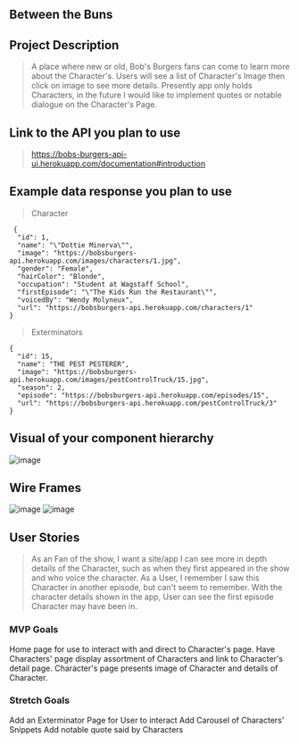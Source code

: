 ## Between the Buns
## Project Description 
> A place where new or old, Bob's Burgers fans can come to learn more about the Character's. Users will see a list of Character's Image then click on image to see more details. Presently app only holds Characters, in the future I would like to implement quotes or notable dialogue on the Character's Page.

## Link to the API you plan to use
> https://bobs-burgers-api-ui.herokuapp.com/documentation#introduction

## Example data response you plan to use
>Character 
```
 {
  "id": 1,
  "name": "\"Dottie Minerva\"",
  "image": "https://bobsburgers-api.herokuapp.com/images/characters/1.jpg",
  "gender": "Female",
  "hairColor": "Blonde",
  "occupation": "Student at Wagstaff School",
  "firstEpisode": "\"The Kids Run the Restaurant\"",
  "voicedBy": "Wendy Molyneux",
  "url": "https://bobsburgers-api.herokuapp.com/characters/1"
}
```
>Exterminators
```
{
  "id": 15,
  "name": "THE PEST PESTERER",
  "image": "https://bobsburgers-api.herokuapp.com/images/pestControlTruck/15.jpg",
  "season": 2,
  "episode": "https://bobsburgers-api.herokuapp.com/episodes/15",
  "url": "https://bobsburgers-api.herokuapp.com/pestControlTruck/3"
}
```
## Visual of your component hierarchy
![image](https://media.git.generalassemb.ly/user/40891/files/0b7c1580-8a79-11ec-8314-553ff8cb8473)


## Wire Frames
![image](https://media.git.generalassemb.ly/user/40891/files/3c5c4a80-8a79-11ec-97d1-829442ed4a49)
![image](https://media.git.generalassemb.ly/user/40891/files/58f88280-8a79-11ec-9f17-2a383fe5e126)


## User Stories
>As an Fan of  the show, I want a site/app I can see more in depth details of the Character, such as when they first appeared in the show and who voice the character.
>As a User, I remember I saw this Character in another episode, but can't seem to remember. With the character details shown in the app, User can see the first episode Character may have been in.

### MVP Goals
Home page for use to interact with and direct to Character's page. Have Characters' page display assortment of Characters and link to Character's detail page. Character's page presents image of Character and details of Character.


### Stretch Goals
Add an Exterminator Page for User to interact
Add Carousel of Characters' Snippets
Add notable quote said by Characters
